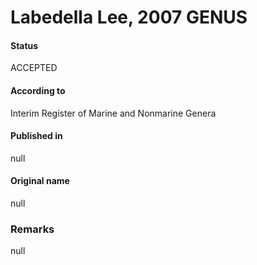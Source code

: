 # Labedella Lee, 2007 GENUS

#### Status
ACCEPTED

#### According to
Interim Register of Marine and Nonmarine Genera

#### Published in
null

#### Original name
null

### Remarks
null